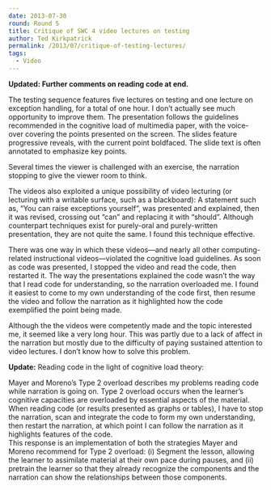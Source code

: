 ```yaml
---
date: 2013-07-30
round: Round 5
title: Critique of SWC 4 video lectures on testing
author: Ted Kirkpatrick
permalink: /2013/07/critique-of-testing-lectures/
tags:
  - Video
---
```

**Updated: Further comments on reading code at end.**

The testing sequence features five lectures on testing and one lecture on exception handling, for a total of one hour. I don&#8217;t actually see much opportunity to improve them. The presentation follows the guidelines recommended in the cognitive load of multimedia paper, with the voice-over covering the points presented on the screen. The slides feature progressive reveals, with the current point boldfaced. The slide text is often annotated to emphasize key points.

Several times the viewer is challenged with an exercise, the narration stopping to give the viewer room to think.

The videos also exploited a unique possibility of video lecturing (or lecturing with a writable surface, such as a blackboard): A statement such as, &#8220;You can raise exceptions yourself&#8221;, was presented and explained, then it was revised, crossing out &#8220;can&#8221; and replacing it with &#8220;should&#8221;. Although counterpart techniques exist for purely-oral and purely-written presentation, they are not quite the same. I found this technique effective.

There was one way in which these videos&#8212;and nearly all other computing-related instructional videos&#8212;violated the cognitive load guidelines. As soon as code was presented, I stopped the video and read the code, then restarted it. The way the presentations explained the code wasn&#8217;t the way that I read code for understanding, so the narration overloaded me. I found it easiest to come to my own understanding of the code first, then resume the video and follow the narration as it highlighted how the code exemplified the point being made.

Although the the videos were competently made and the topic interested me, it seemed like a very long hour. This was partly due to a lack of affect in the narration but mostly due to the difficulty of paying sustained attention to video lectures. I don&#8217;t know how to solve this problem.

**Update:** Reading code in the light of cognitive load theory:

Mayer and Moreno&#8217;s Type 2 overload describes my problems reading code while narration is going on. Type 2 overload occurs when the learner&#8217;s cognitive capacities are overloaded by essential aspects of the material. When reading code (or results presented as graphs or tables), I have to stop the narration, scan and integrate the code to form my own understanding, then restart the narration, at which point I can follow the narration as it highlights features of the code.  
This response is an implementation of both the strategies Mayer and Moreno recommend for Type 2 overload: (i) Segment the lesson, allowing the learner to assimilate material at their own pace during pauses, and (ii) pretrain the learner so that they already recognize the components and the narration can show the relationships between those components.
